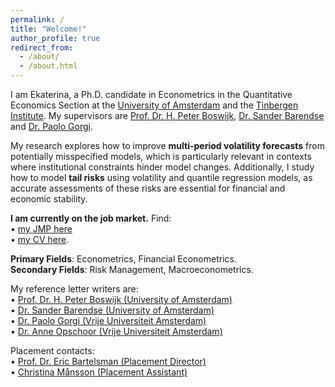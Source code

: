 ```yaml
---
permalink: /
title: "Welcome!"
author_profile: true
redirect_from: 
  - /about/
  - /about.html
---
```


I am Ekaterina, a Ph.D. candidate in Econometrics in the Quantitative Economics Section at the [University of Amsterdam](https://ase.uva.nl/content/sections/quantitative-economics/quantitative-economics.html?origin=D4DixO%2FESbuaIXcFryAJdQ) and the [Tinbergen Institute](https://tinbergen.nl/home). 
My supervisors are [Prof. Dr. H. Peter Boswijk](https://www.uva.nl/en/profile/b/o/h.p.boswijk/h.p.boswijk.html#Profile), [Dr. Sander Barendse](https://sites.google.com/view/sanderbarendse/)  and [Dr. Paolo Gorgi](https://www.pgorgi.com/). 

My research explores how to improve **multi-period volatility forecasts** from potentially misspecified models, which is particularly relevant in contexts where institutional constraints hinder model changes. Additionally, I study how to model **tail risks** using volatility and quantile regression models, as accurate assessments of these risks are essential for financial and economic stability. 

**I am currently on the job market.** Find:<br>
• [my JMP here](../files/Ugulava_JMP.pdf) <br>
• [my CV here](../files/Ekaterina_Ugulava_CV.pdf).

**Primary Fields**: Econometrics, Financial Econometrics.<br>
**Secondary Fields**: Risk Management, Macroeconometrics.

My reference letter writers are:<br>
• [Prof. Dr. H. Peter Boswijk (University of Amsterdam)](https://www.uva.nl/en/profile/b/o/h.p.boswijk/h.p.boswijk.html#Profile)<br>
• [Dr. Sander Barendse (University of Amsterdam)](https://sites.google.com/view/sanderbarendse/)<br>
• [Dr. Paolo Gorgi (Vrije Universiteit Amsterdam)](https://www.pgorgi.com/)<br>
• [Dr. Anne Opschoor (Vrije Universiteit Amsterdam)](https://opschooranne.wordpress.com/)<br>

Placement contacts:<br>
• [Prof. Dr. Eric Bartelsman (Placement Director)](mailto:e.j.bartelsman@vu.nl)<br>
• [Christina Månsson (Placement Assistant)](mailto:c.mansson@tinbergen.nl)

